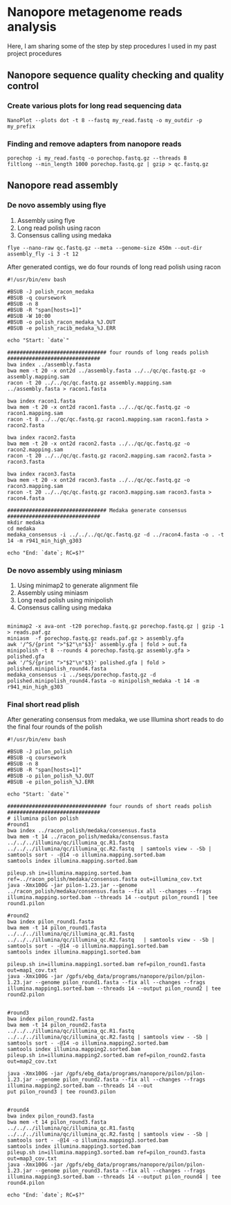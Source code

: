 
# Nanopore metagenome reads analysis
Here, I am sharing some of the step by step procedures I used in my past project procedures

## Nanopore sequence quality checking and quality control

### Create various plots for long read sequencing data
```
NanoPlot --plots dot -t 8 --fastq my_read.fastq -o my_outdir -p my_prefix
```
### Finding and remove adapters from nanopore reads
```
porechop -i my_read.fastq -o porechop.fastq.gz --threads 8
filtlong --min_length 1000 porechop.fastq.gz | gzip > qc.fastq.gz
```

## Nanopore read assembly

### De novo assembly using flye
1. Assembly using flye
2. Long read polish using racon  
3. Consensus calling using medaka

```
flye --nano-raw qc.fastq.gz --meta --genome-size 450m --out-dir assembly_fly -i 3 -t 12
```

After generated contigs, we do four rounds of long read polish using racon 

```
#!/usr/bin/env bash

#BSUB -J polish_racon_medaka
#BSUB -q coursework
#BSUB -n 8
#BSUB -R "span[hosts=1]"
#BSUB -W 10:00
#BSUB -o polish_racon_medaka_%J.OUT
#BSUB -e polish_racib_medaka_%J.ERR

echo "Start: `date`"

################################ four rounds of long reads polish ##############################
bwa index ../assembly.fasta
bwa mem -t 20 -x ont2d ../assembly.fasta ../../qc/qc.fastq.gz -o assembly.mapping.sam
racon -t 20 ../../qc/qc.fastq.gz assembly.mapping.sam ../assembly.fasta > racon1.fasta

bwa index racon1.fasta
bwa mem -t 20 -x ont2d racon1.fasta ../../qc/qc.fastq.gz -o racon1.mapping.sam
racon -t 8 ../../qc/qc.fastq.gz racon1.mapping.sam racon1.fasta > racon2.fasta

bwa index racon2.fasta
bwa mem -t 20 -x ont2d racon2.fasta ../../qc/qc.fastq.gz -o racon2.mapping.sam
racon -t 20 ../../qc/qc.fastq.gz racon2.mapping.sam racon2.fasta > racon3.fasta

bwa index racon3.fasta
bwa mem -t 20 -x ont2d racon3.fasta ../../qc/qc.fastq.gz -o racon3.mapping.sam
racon -t 20 ../../qc/qc.fastq.gz racon3.mapping.sam racon3.fasta > racon4.fasta

################################ Medaka generate consensus ##############################
mkdir medaka
cd medaka
medaka_consensus -i ../../../qc/qc.fastq.gz -d ../racon4.fasta -o . -t 14 -m r941_min_high_g303

echo "End: `date`; RC=$?"
```

### De novo assembly using miniasm
1. Using minimap2 to generate alignment file
2. Assembly using miniasm
3. Long read polish using minipolish  
4. Consensus calling using medaka

```

minimap2 -x ava-ont -t20 porechop.fastq.gz porechop.fastq.gz | gzip -1 > reads.paf.gz
miniasm  -f porechop.fastq.gz reads.paf.gz > assembly.gfa
awk '/^S/{print ">"$2"\n"$3}' assembly.gfa | fold > out.fa
minipolish -t 8 --rounds 4 porechop.fastq.gz assembly.gfa > polished.gfa
awk '/^S/{print ">"$2"\n"$3}' polished.gfa | fold > polished.minipolish_round4.fasta
medaka_consensus -i ../seqs/porechop.fastq.gz -d polished.minipolish_round4.fasta -o minipolish_medaka -t 14 -m r941_min_high_g303

```

### Final short read plish

After generating consensus from medaka, we use Illumina short reads to do the final four rounds of the polish

```
#!/usr/bin/env bash

#BSUB -J pilon_polish
#BSUB -q coursework
#BSUB -n 8
#BSUB -R "span[hosts=1]"
#BSUB -o pilon_polish_%J.OUT
#BSUB -e pilon_polish_%J.ERR

echo "Start: `date`"

################################ four rounds of short reads polish ##############################
# illumina pilon polish
#round1
bwa index ../racon_polish/medaka/consensus.fasta
bwa mem -t 14 ../racon_polish/medaka/consensus.fasta ../../../illumina/qc/illumina_qc.R1.fastq ../../../illumina/qc/illumina_qc.R2.fastq  | samtools view - -Sb | samtools sort - -@14 -o illumina.mapping.sorted.bam
samtools index illumina.mapping.sorted.bam

pileup.sh in=illumina.mapping.sorted.bam ref=../racon_polish/medaka/consensus.fasta out=illumina_cov.txt
java -Xmx100G -jar pilon-1.23.jar --genome ../racon_polish/medaka/consensus.fasta --fix all --changes --frags illumina.mapping.sorted.bam --threads 14 --output pilon_round1 | tee round1.pilon

#round2
bwa index pilon_round1.fasta
bwa mem -t 14 pilon_round1.fasta ../../../illumina/qc/illumina_qc.R1.fastq ../../../illumina/qc/illumina_qc.R2.fastq   | samtools view - -Sb | samtools sort - -@14 -o illumina.mapping1.sorted.bam
samtools index illumina.mapping1.sorted.bam

pileup.sh in=illumina.mapping1.sorted.bam ref=pilon_round1.fasta out=map1_cov.txt
java -Xmx100G -jar /gpfs/ebg_data/programs/nanopore/pilon/pilon-1.23.jar --genome pilon_round1.fasta --fix all --changes --frags illumina.mapping1.sorted.bam --threads 14 --output pilon_round2 | tee round2.pilon


#round3
bwa index pilon_round2.fasta
bwa mem -t 14 pilon_round2.fasta ../../../illumina/qc/illumina_qc.R1.fastq ../../../illumina/qc/illumina_qc.R2.fastq | samtools view - -Sb | samtools sort - -@14 -o illumina.mapping2.sorted.bam
samtools index illumina.mapping2.sorted.bam
pileup.sh in=illumina.mapping2.sorted.bam ref=pilon_round2.fasta out=map2_cov.txt

java -Xmx100G -jar /gpfs/ebg_data/programs/nanopore/pilon/pilon-1.23.jar --genome pilon_round2.fasta --fix all --changes --frags illumina.mapping2.sorted.bam --threads 14 --out
put pilon_round3 | tee round3.pilon


#round4
bwa index pilon_round3.fasta
bwa mem -t 14 pilon_round3.fasta ../../../illumina/qc/illumina_qc.R1.fastq ../../../illumina/qc/illumina_qc.R2.fastq | samtools view - -Sb | samtools sort - -@14 -o illumina.mapping3.sorted.bam
samtools index illumina.mapping3.sorted.bam
pileup.sh in=illumina.mapping3.sorted.bam ref=pilon_round3.fasta out=map3_cov.txt
java -Xmx100G -jar /gpfs/ebg_data/programs/nanopore/pilon/pilon-1.23.jar --genome pilon_round3.fasta --fix all --changes --frags illumina.mapping3.sorted.bam --threads 14 --output pilon_round4 | tee round4.pilon

echo "End: `date`; RC=$?"
```


